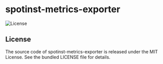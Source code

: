 # spotinst-metrics-exporter

![License](https://img.shields.io/github/license/Bonial-International-GmbH/spotinst-metrics-exporter)

## License

The source code of spotinst-metrics-exporter is released under the MIT License.
See the bundled LICENSE file for details.
